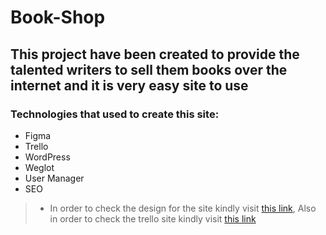# Book-Shop

## This project have been created to provide the talented writers to sell them books over the internet and it is very easy site to use

### Technologies that used to create this site:

+ Figma
+ Trello
+ WordPress
+ Weglot
+ User Manager
+ SEO


>* In order to check the design for the site kindly visit [this link](), Also in order to check the trello site kindly visit [this link](https://trello.com/b/Qn4PdxkV/book-shop)
